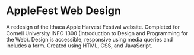 # AppleFest Web Design

A redesign of the Ithaca Apple Harvest Festival website. Completed for Cornell University INFO 1300 (Introduction to Design and Programming for the Web). Design is accessible, responsive using media queries and includes a form. Created using HTML, CSS, and JavaScript.
